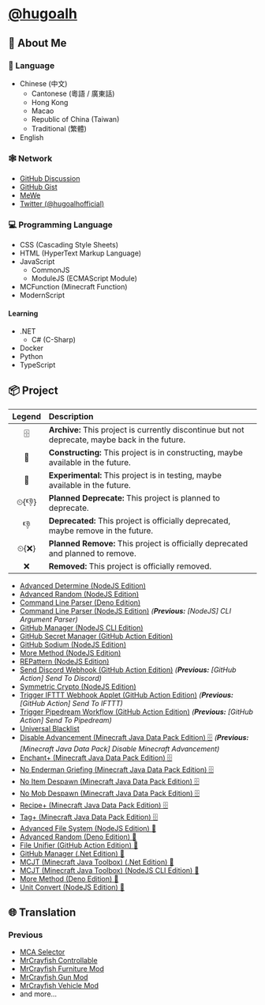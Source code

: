 # [@hugoalh](https://github.com/hugoalh)

## 🧐 About Me

### 💬 Language

- Chinese (中文)
  - Cantonese (粵語 / 廣東話)
  - Hong Kong
  - Macao
  - Republic of China (Taiwan)
  - Traditional (繁體)
- English

### 🕸 Network

- [GitHub Discussion](https://github.com/hugoalh/hugoalh/discussions)
- [GitHub Gist](https://gist.github.com/hugoalh)
- [MeWe](https://mewe.com/i/hugoalh)
- [Twitter (@hugoalhofficial)](https://twitter.com/hugoalhofficial)

### 💻 Programming Language

- CSS (Cascading Style Sheets)
- HTML (HyperText Markup Language)
- JavaScript
  - CommonJS
  - ModuleJS (ECMAScript Module)
- MCFunction (Minecraft Function)
- ModernScript

#### Learning

- .NET
  - C# (C-Sharp)
- Docker
- Python
- TypeScript

## 📦 Project

| **Legend** | **Description** |
|:-:|:--|
| 🗄 | **Archive:** This project is currently discontinue but not deprecate, maybe back in the future. |
| 🚧 | **Constructing:** This project is in constructing, maybe available in the future. |
| 🧪 | **Experimental:** This project is in testing, maybe available in the future. |
| ⏲{👎} | **Planned Deprecate:** This project is planned to deprecate. |
| 👎 | **Deprecated:** This project is officially deprecated, maybe remove in the future. |
| ⏲{❌} | **Planned Remove:** This project is officially deprecated and planned to remove. |
| ❌ | **Removed:** This project is officially removed. |

- [Advanced Determine (NodeJS Edition)](https://github.com/hugoalh-studio/advanced-determine-nodejs)
- [Advanced Random (NodeJS Edition)](https://github.com/hugoalh-studio/advanced-random-nodejs)
- [Command Line Parser (Deno Edition)](https://github.com/hugoalh-studio/command-line-parser-deno)
- [Command Line Parser (NodeJS Edition)](https://github.com/hugoalh-studio/command-line-parser-nodejs) *(**Previous:** [NodeJS] CLI Argument Parser)*
- [GitHub Manager (NodeJS CLI Edition)](https://github.com/hugoalh-studio/github-manager-nodejscli)
- [GitHub Secret Manager (GitHub Action Edition)](https://github.com/hugoalh/github-secret-manager-ghaction)
- [GitHub Sodium (NodeJS Edition)](https://github.com/hugoalh-studio/github-sodium-nodejs)
- [More Method (NodeJS Edition)](https://github.com/hugoalh-studio/more-method-nodejs)
- [REPattern (NodeJS Edition)](https://github.com/hugoalh-studio/repattern-nodejs)
- [Send Discord Webhook (GitHub Action Edition)](https://github.com/hugoalh/send-discord-webhook-ghaction) *(**Previous:** [GitHub Action] Send To Discord)*
- [Symmetric Crypto (NodeJS Edition)](https://github.com/hugoalh-studio/symmetric-crypto-nodejs)
- [Trigger IFTTT Webhook Applet (GitHub Action Edition)](https://github.com/hugoalh/trigger-ifttt-webhook-applet-ghaction) *(**Previous:** [GitHub Action] Send To IFTTT)*
- [Trigger Pipedream Workflow (GitHub Action Edition)](https://github.com/hugoalh/trigger-pipedream-workflow-ghaction) *(**Previous:** [GitHub Action] Send To Pipedream)*
- [Universal Blacklist](https://github.com/hugoalh-studio/universal-blacklist)
- [Disable Advancement (Minecraft Java Data Pack Edition) 🗄](https://github.com/hugoalh-studio/disable-advancement-mcjdp) *(**Previous:** [Minecraft Java Data Pack] Disable Minecraft Advancement)*
- [Enchant+ (Minecraft Java Data Pack Edition) 🗄](https://github.com/hugoalh-studio/enchant-plus-mcjdp)
- [No Enderman Griefing (Minecraft Java Data Pack Edition) 🗄](https://github.com/hugoalh-studio/no-enderman-griefing-mcjdp)
- [No Item Despawn (Minecraft Java Data Pack Edition) 🗄](https://github.com/hugoalh-studio/no-item-despawn-mcjdp)
- [No Mob Despawn (Minecraft Java Data Pack Edition) 🗄](https://github.com/hugoalh-studio/no-mob-despawn-mcjdp)
- [Recipe+ (Minecraft Java Data Pack Edition) 🗄](https://github.com/hugoalh-studio/recipe-plus-mcjdp)
- [Tag+ (Minecraft Java Data Pack Edition) 🗄](https://github.com/hugoalh-studio/tag-plus-mcjdp)
- [Advanced File System (NodeJS Edition) 🚧](https://github.com/hugoalh-studio/advanced-file-system-nodejs)
- [Advanced Random (Deno Edition) 🚧](https://github.com/hugoalh-studio/advanced-random-deno)
- [File Unifier (GitHub Action Edition) 🚧](https://github.com/hugoalh/file-unifier-ghaction)
- [GitHub Manager (.Net Edition) 🚧](https://github.com/hugoalh-studio/github-manager-dotnet)
- [MCJT (Minecraft Java Toolbox) (.Net Edition) 🚧](https://github.com/hugoalh-studio/minecraft-java-toolbox-dotnet)
- [MCJT (Minecraft Java Toolbox) (NodeJS CLI Edition) 🚧](https://github.com/hugoalh-studio/minecraft-java-toolbox-nodejscli)
- [More Method (Deno Edition) 🚧](https://github.com/hugoalh-studio/more-method-deno)
- [Unit Convert (NodeJS Edition) 🚧](https://github.com/hugoalh-studio/unit-convert-nodejs)

## 🌐 Translation

### Previous

- [MCA Selector](https://github.com/Querz/mcaselector)
- [MrCrayfish Controllable](https://github.com/MrCrayfish/Controllable)
- [MrCrayfish Furniture Mod](https://github.com/MrCrayfish/MrCrayfishFurnitureMod)
- [MrCrayfish Gun Mod](https://github.com/MrCrayfish/MrCrayfishGunMod)
- [MrCrayfish Vehicle Mod](https://github.com/MrCrayfish/MrCrayfishVehicleMod)
- and more...
